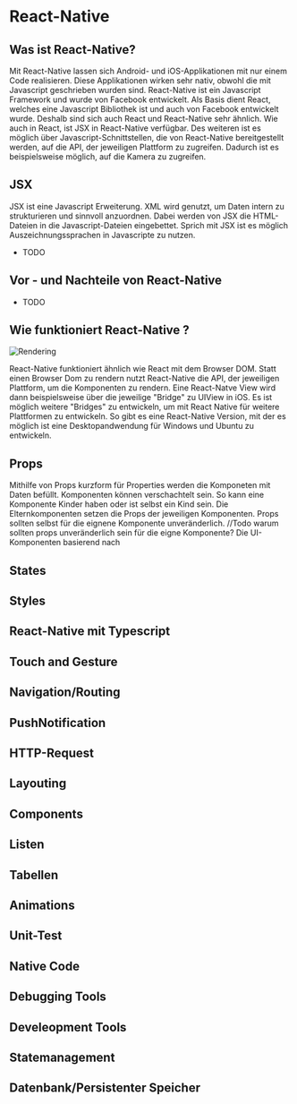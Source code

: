 # React-Native

## Was ist React-Native?

Mit React-Native lassen sich Android- und iOS-Applikationen mit nur einem Code realisieren. Diese Applikationen
wirken sehr nativ, obwohl die mit Javascript geschrieben wurden sind. React-Native ist ein Javascript Framework 
und wurde von Facebook entwickelt. Als Basis dient React, welches eine Javascript Bibliothek ist und auch von 
Facebook entwickelt wurde. Deshalb sind sich auch React und React-Native sehr ähnlich. Wie auch in React, ist 
JSX in React-Native verfügbar. Des weiteren ist es möglich über Javascript-Schnittstellen, die von React-Native 
bereitgestellt werden, auf die API, der jeweiligen Plattform zu zugreifen. Dadurch ist es beispielsweise möglich,
auf die Kamera zu zugreifen.

## JSX

JSX ist eine Javascript Erweiterung. XML wird genutzt, um Daten intern zu strukturieren und sinnvoll anzuordnen.
Dabei werden von JSX die HTML-Dateien in die Javascript-Dateien eingebettet. Sprich mit JSX ist es möglich Auszeichnungssprachen
in Javascripte zu nutzen. 

* TODO

## Vor - und Nachteile von React-Native

* TODO

## Wie funktioniert React-Native ?

![Rendering](/img/react-native_rendering.png)

React-Native funktioniert ähnlich wie React mit dem Browser DOM. Statt einen Browser Dom zu rendern nutzt React-Native die API, der jeweiligen Plattform, um die Komponenten zu rendern. Eine React-Natve View wird dann beispielsweise über die jeweilige "Bridge" zu UIView in iOS. Es ist möglich weitere "Bridges" zu entwickeln, um mit React Native für weitere Plattformen zu entwickeln. So gibt es eine React-Native Version, mit der es möglich ist eine Desktopandwendung für Windows und Ubuntu zu entwickeln.     

## Props 

Mithilfe von Props kurzform für Properties werden die Komponeten mit Daten befüllt. Komponenten können verschachtelt sein. So kann eine Komponente Kinder haben oder ist selbst ein Kind sein. Die Elternkomponenten setzen die Props der jeweiligen Komponenten. Props sollten selbst für die eignene Komponente unveränderlich. //Todo warum sollten props unveränderlich sein für die eigne Komponente? 
Die UI-Komponenten basierend nach 
## States



## Styles

## React-Native mit Typescript

## Touch and Gesture

## Navigation/Routing

## PushNotification

## HTTP-Request

## Layouting

## Components

## Listen

## Tabellen

## Animations

## Unit-Test

## Native Code

## Debugging Tools

## Develeopment Tools

## Statemanagement

## Datenbank/Persistenter Speicher

